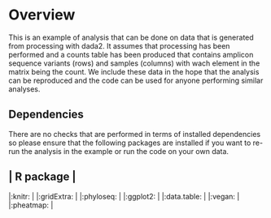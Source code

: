 # Overview

This is an example of analysis that can be done on data that is generated from processing with dada2. It assumes that processing has been performed and a counts table has been produced that contains amplicon sequence variants (rows) and samples (columns) with wach element in the matrix being the count. We include these data in the hope that the analysis can be reproduced and the code can be used for anyone performing similar analyses.

## Dependencies

There are no checks that are performed in terms of installed dependencies so please ensure that the following packages are installed if you want to re-run the analysis in the example or run the code on your own data.

| **R package** |
-----------------
|:knitr:        |
|:gridExtra:    |
|:phyloseq:     |
|:ggplot2:      |
|:data.table:   |
|:vegan:        |
|:pheatmap:     |
